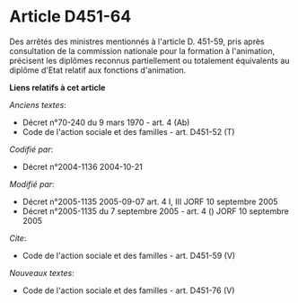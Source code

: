 # Article D451-64

Des arrêtés des ministres mentionnés à l'article D. 451-59, pris après consultation de la commission nationale pour la
formation à l'animation, précisent les diplômes reconnus partiellement ou totalement équivalents au diplôme d'Etat relatif
aux fonctions d'animation.

**Liens relatifs à cet article**

_Anciens textes_:

  - Décret n°70-240 du 9 mars 1970 - art. 4 (Ab)
  - Code de l'action sociale et des familles - art. D451-52 (T)

_Codifié par_:

  - Décret n°2004-1136 2004-10-21

_Modifié par_:

  - Décret n°2005-1135 2005-09-07 art. 4 I, III JORF 10 septembre 2005
  - Décret n°2005-1135 du 7 septembre 2005 - art. 4 () JORF 10 septembre 2005

_Cite_:

  - Code de l'action sociale et des familles - art. D451-59 (V)

_Nouveaux textes_:

  - Code de l'action sociale et des familles - art. D451-76 (V)
